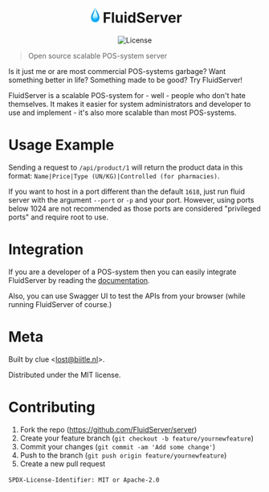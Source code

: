 <p align="center">

<h1 align="center"><img src="data/favicon.png" width="30px" alt="Icon" title="Icon">FluidServer</h1>

<p align="center">
<img src="https://img.shields.io/github/license/FluidServer/server" alt="License" title="License" >
</p>

</p>

> Open source scalable POS-system server

Is it just me or are most commercial POS-systems garbage? Want something better in life? Something made to be good? Try FluidServer!

FluidServer is a scalable POS-system for - well - people who don't hate themselves. It makes it easier for system administrators and developer to use and implement - it's also more scalable than most POS-systems.

<!--
# Installation
## Windows

Go to `fs.biitle.nl` and click on <button style="background-color: #19b4fe; border: 0px solid black; border-radius: 3px; padding: 3px 6px; color: white;">Download FluidServer</button>.

Open the installer and follow the steps, after that, you can run FluidServer.

## Linux (and Mac)
Run `curl fs.biitle.nl/install.sh | bash` to install FluidServer, follow the steps and run FluidServer from where you installed it to.

## Installerless
Clone the git repo by typing `git clone https://github.com/fgclue/fluidserver` and run the `make install`. Run `python api.py` to run FluidServer.
-->

# Usage Example

Sending a request to `/api/product/1` will return the product data in this format:
`Name|Price|Type (UN/KG)|Controlled (for pharmacies)`.

If you want to host in a port different than the default `1618`, just run fluid server with the argument `--port` or `-p` and your port. However, using ports below 1024 are not recommended as those ports are considered "privileged ports" and require root to use.

# Integration
If you are a developer of a POS-system then you can easily integrate FluidServer by reading the [documentation](/docslinkhere).

Also, you can use Swagger UI to test the APIs from your browser (while running FluidServer of course.)

# Meta
Built by clue <<lost@biitle.nl>>.

Distributed under the MIT license.

# Contributing
1. Fork the repo (https://github.com/FluidServer/server)
2. Create your feature branch (`git checkout -b feature/yournewfeature`)
3. Commit your changes (`git commit -am 'Add some change'`)
4. Push to the branch (`git push origin feature/yournewfeature`)
5. Create a new pull request

`SPDX-License-Identifier: MIT or Apache-2.0`